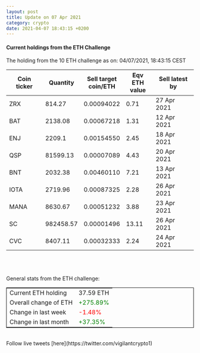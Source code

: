 ```yaml
---
layout: post
title: Update on 07 Apr 2021
category: crypto
date: 2021-04-07 18:43:15 +0200
---
```

<!-- Global site tag (gtag.js) - Google Analytics -->
<script async src="https://www.googletagmanager.com/gtag/js?id=UA-103831149-5"></script>
<script>
  window.dataLayer = window.dataLayer || [];
  function gtag(){dataLayer.push(arguments);}
  gtag('js', new Date());

  gtag('config', 'UA-103831149-5');
</script>


#### Current holdings from the ETH Challenge

The holding from the 10 ETH challenge as on: 04/07/2021, 18:43:15 CEST

|Coin ticker|Quantity|Sell target<br>coin/ETH|Eqv ETH<br>value|Sell latest by|
|-----------|--------|-----------|-----------|--------------|
ZRX|814.27|  0.00094022|0.71|27 Apr 2021|
BAT|2138.08|  0.00067218|1.31|12 Apr 2021|
ENJ|2209.1|  0.00154550|2.45|18 Apr 2021|
QSP|81599.13|  0.00007089|4.43|20 Apr 2021|
BNT|2032.38|  0.00460110|7.21|13 Apr 2021|
IOTA|2719.96|  0.00087325|2.28|26 Apr 2021|
MANA|8630.67|  0.00051232|3.88|23 Apr 2021|
SC|982458.57|  0.00001496|13.11|26 Apr 2021|
CVC|8407.11|  0.00032333|2.24|24 Apr 2021|

<br>
<br>
<br>
General stats from the ETH challenge:

<table style="border:1px solid black;margin-left:auto;margin-right:auto;">
	<tbody>
	<tr>
		<td>Current ETH holding</td>
		<td>     37.59 ETH</td>
	</tr>
	<tr>
		<td>Overall change of ETH</td>
		<td><font color="green">+275.89%</font></td>
	</tr>
	<tr>
		<td>Change in last week</td>
		<td><font color="red">-1.48%</font></td>
	</tr>
	<tr>
		<td>Change in last month</td>
		<td><font color="green">+37.35%</font></td>
	</tr>
	</tbody>
</table>

<br>
Follow live tweets [here](https://twitter.com/vigilantcrypto1)
<br>
<br>